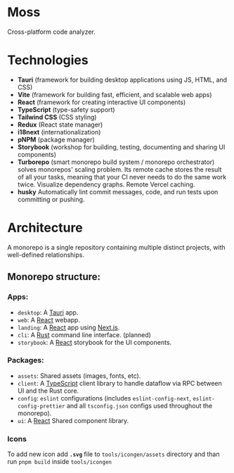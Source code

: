 # Moss

Cross-platform code analyzer.

# Technologies

- **Tauri** (framework for building desktop applications using JS, HTML, and CSS)
- **Vite** (framework for building fast, efficient, and scalable web apps)
- **React** (framework for creating interactive UI components)
- **TypeScript** (type-safety support)
- **Tailwind CSS** (CSS styling)
- **Redux** (React state manager)
- **i18next** (internationalization)
- **pNPM** (package manager)
- **Storybook** (workshop for building, testing, documenting and sharing UI components)
- **Turborepo** (smart monorepo build system / monorepo orchestrator) solves monorepos' scaling problem. Its remote cache stores the result of all your tasks, meaning that your CI never needs to do the same work twice. Visualize dependency graphs. Remote Vercel caching.
- **husky** Automatically lint commit messages, code, and run tests upon committing or pushing.

# Architecture

A monorepo is a single repository containing multiple distinct projects, with well-defined relationships.

## Monorepo structure:

### Apps:

- `desktop`: A [Tauri](https://tauri.app) app.
- `web`: A [React](https://reactjs.org) webapp.
- `landing`: A [React](https://reactjs.org) app using [Next.js](https://nextjs.org).
- `cli`: A [Rust](https://www.rust-lang.org) command line interface. (planned)
- `storybook`: A [React](https://reactjs.org) storybook for the UI components.

### Packages:

- `assets`: Shared assets (images, fonts, etc).
- `client`: A [TypeScript](https://www.typescriptlang.org/) client library to handle dataflow via RPC between UI and the Rust core.
- `config`: `eslint` configurations (includes `eslint-config-next`, `eslint-config-prettier` and all `tsconfig.json` configs used throughout the monorepo).
- `ui`: A [React](https://reactjs.org) Shared component library.

### Icons

To add new icon add **`.svg`** file to `tools/icongen/assets` directory and than run `pnpm build` inside `tools/icongen`
